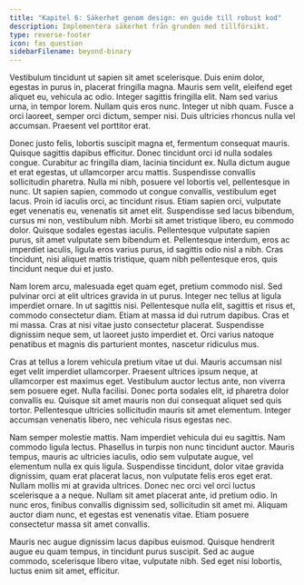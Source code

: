 ```yaml
---
title: "Kapitel 6: Säkerhet genom design: en guide till robust kod"
description: Implementera säkerhet från grunden med tillförsikt.
type: reverse-footer
icon: fas question
sidebarFilename: beyond-binary
---
```

Vestibulum tincidunt ut sapien sit amet scelerisque. Duis enim dolor, egestas in purus in, placerat fringilla magna. Mauris sem velit, eleifend eget aliquet eu, vehicula ac odio. Integer sagittis fringilla elit. Nam sed varius urna, in tempor lorem. Nullam quis eros nunc. Integer ut nibh quam. Fusce a orci laoreet, semper orci dictum, semper nisi. Duis ultricies rhoncus nulla vel accumsan. Praesent vel porttitor erat.

Donec justo felis, lobortis suscipit magna et, fermentum consequat mauris. Quisque sagittis dapibus efficitur. Donec tincidunt orci id nulla sodales congue. Curabitur ac fringilla diam, lacinia tincidunt ex. Nulla dictum augue et erat egestas, ut ullamcorper arcu mattis. Suspendisse convallis sollicitudin pharetra. Nulla mi nibh, posuere vel lobortis vel, pellentesque in nunc. Ut sapien sapien, commodo ut congue convallis, vestibulum eget lacus. Proin id iaculis orci, ac tincidunt risus. Etiam sapien orci, vulputate eget venenatis eu, venenatis sit amet elit. Suspendisse sed lacus bibendum, cursus mi non, vestibulum nibh. Morbi sit amet tristique libero, eu commodo dolor. Quisque sodales egestas iaculis. Pellentesque vulputate sapien purus, sit amet vulputate sem bibendum et. Pellentesque interdum, eros ac imperdiet iaculis, ligula eros varius purus, id sagittis odio nisl a nibh. Cras tincidunt, nisi aliquet mattis tristique, quam nibh pellentesque eros, quis tincidunt neque dui et justo.

Nam lorem arcu, malesuada eget quam eget, pretium commodo nisl. Sed pulvinar orci at elit ultrices gravida in ut purus. Integer nec tellus at ligula imperdiet ornare. In ut sagittis nisi. Pellentesque nulla elit, sagittis et risus et, commodo consectetur diam. Etiam at massa id dui rutrum dapibus. Cras et mi massa. Cras at nisi vitae justo consectetur placerat. Suspendisse dignissim neque sem, ut laoreet justo imperdiet et. Orci varius natoque penatibus et magnis dis parturient montes, nascetur ridiculus mus.

Cras at tellus a lorem vehicula pretium vitae ut dui. Mauris accumsan nisl eget velit imperdiet ullamcorper. Praesent ultrices ipsum neque, at ullamcorper est maximus eget. Vestibulum auctor lectus ante, non viverra sem posuere eget. Nulla facilisi. Donec porta sodales elit, id pharetra dolor convallis eu. Quisque sit amet mauris non dui consequat aliquet sed quis tortor. Pellentesque ultricies sollicitudin mauris sit amet elementum. Integer accumsan venenatis libero, nec vehicula risus egestas nec.

Nam semper molestie mattis. Nam imperdiet vehicula dui eu sagittis. Nam commodo ligula lectus. Phasellus in turpis non nunc tincidunt auctor. Mauris tempus, mauris ac ultricies iaculis, odio sem vulputate augue, vel elementum nulla ex quis ligula. Suspendisse tincidunt, dolor vitae gravida dignissim, quam erat placerat lacus, non vulputate felis eros eget erat. Nullam mollis mi at gravida ultrices. Donec nec orci vel orci luctus scelerisque a a neque. Nullam sit amet placerat ante, id pretium odio. In nunc eros, finibus convallis dignissim sed, sollicitudin sit amet mi. Aliquam auctor diam nunc, et egestas est venenatis vitae. Etiam posuere consectetur massa sit amet convallis.

Mauris nec augue dignissim lacus dapibus euismod. Quisque hendrerit augue eu quam tempus, in tincidunt purus suscipit. Sed ac augue commodo, scelerisque libero vitae, vulputate nibh. Sed eget nisi lobortis, luctus enim sit amet, efficitur.